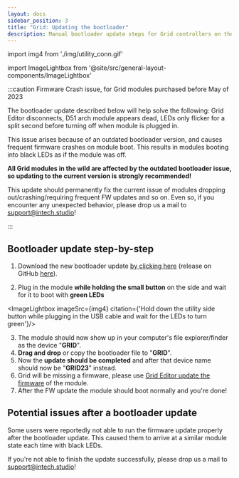 ```yaml
---
layout: docs
sidebar_position: 3
title: "Grid: Updating the bootloader"
description: Manual bootloader update steps for Grid controllers on the D51 architecture.
---
```


import img4 from './img/utility_conn.gif'

import ImageLightbox from '@site/src/general-layout-components/ImageLightbox'


:::caution Firmware Crash issue, for Grid modules purchased before May of 2023

The bootloader update described below will help solve the following:  Grid Editor disconnects, D51 arch module appears dead, LEDs only flicker for a split second before turning off when module is plugged in.


This issue arises because of an outdated bootloader version, and causes frequent firmware crashes on module boot. This results in modules booting into black LEDs as if the module was off.

**All Grid modules in the wild are affected by the outdated bootloader issue, so updating to the current version is strongly recommended!**

This update should permanently fix the current issue of modules dropping out/crashing/requiring frequent FW updates and so on.
Even so, if you encounter any unexpected behavior, please drop us a mail to support@intech.studio!

:::




## Bootloader update step-by-step

1. Download the new bootloader update <a target="_blank" href="/presets/update-bootloader-intech_grid-v1.23.4.uf2" download="update-bootloader-intech_grid-v1.23.4.uf2"> by clicking here</a> (release on GitHub [here](https://github.com/intechstudio/uf2-samdx1/releases)).
<!---2. Decompress the archive and find the file named "update-bootloader-intech_grid-v1.23.4.uf2".--->
2. Plug in the module **while holding the small button** on the side and wait for it to boot with **green LEDs**

<ImageLightbox imageSrc={img4} citation={'Hold down the utility side button while plugging in the USB cable and wait for the LEDs to turn green'}/>

3. The module should now show up in your computer's file explorer/finder as the device "**GRID**".
4. **Drag and drop** or copy the bootloader file to "**GRID**".
5. Now the **update should be completed** and after that device name should now be "**GRID23**" instead.
6.  Grid will be missing a firmware, please use [Grid Editor update the firmware](/docs/guides/troubleshooting/firmware.md) of the module.
7.  After the FW update the module should boot normally and you're done!

## Potential issues after a bootloader update

Some users were reportedly not able to run the firmware update properly after the bootloader update. This caused them to arrive at a similar module state each time with black LEDs.

If you're not able to finish the update successfully, please drop us a mail to support@intech.studio!


<!--
### Recovery firmware to clear up memory

Update the module with the **recovery firmware** found [here](https://github.com/intechstudio/grid-fw/raw/master/.archive/binary/grid_nvm_hardware_test.uf2) following the [guide here](https://grid-documentation.onrender.com/guides/troubleshooting/firmware) on updating the Grid Firmware either manually.

Recovery firmware boots the module into a state where colors (white first, then RGB) will appear on all LEDs of the module as a sort of "demo mode". After you see this state, the memory has been wiped and you can continue the guide above from **Step 6**.

-->